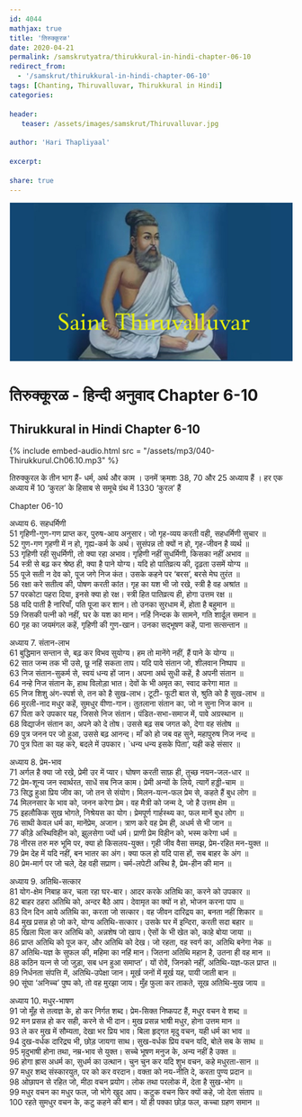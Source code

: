 ```yaml
---    
id: 4044    
mathjax: true    
title: 'तिरुक्कूरळ'    
date: 2020-04-21    
permalink: /samskrutyatra/thirukkural-in-hindi-chapter-06-10
redirect_from: 
  - '/samskrut/thirukkural-in-hindi-chapter-06-10'
tags: [Chanting, Thiruvalluvar, Thirukkural in Hindi]    
categories:    
    
header:    
   teaser: /assets/images/samskrut/Thiruvalluvar.jpg    
    
author: 'Hari Thapliyaal'    
    
excerpt:    
    
share: true    
---    
```

    
![](/assets/images/samskrut/Thiruvalluvar.jpg)    
    
# तिरुक्कूरळ - हिन्दी अनुवाद Chapter 6-10  
## Thirukkural in Hindi Chapter 6-10        
    
{% include embed-audio.html src = "/assets/mp3/040-Thirukkurul.Ch06.10.mp3" %}     
    
    
तिरुक्कुरल के तीन भाग हैं- धर्म, अर्थ और काम । उनमें क्र्मशः 38, 70 और 25 अध्याय हैं । हर एक अध्याय में 10 ‘कुरल’ के हिसाब से समूचे ग्रंथ में 1330 ‘कुरल’ हैं    
    
Chapter 06-10    
    
अध्याय 6. सहधर्मिणी    
51 गृहिणी-गुण-गण प्राप्त कर, पुरुष-आय अनुसार। जो गृह-व्यय करती वही, सहधर्मिणी सुचार ॥    
52 गुण-गण गृहणी में न हो, गृह्य-कर्म के अर्थ। सुसंपन्न तो क्यों न हो, गृह-जीवन है व्यर्थ ॥    
53 गृहिणी रही सुधर्मिणी, तो क्या रहा अभाव। गृहिणी नहीं सुधर्मिणी, किसका नहीं अभाव ॥    
54 स्त्री से बढ़ कर श्रेष्ठ ही, क्या है पाने योग्य। यदि हो पातिव्रत्य की, दृढ़ता उसमें योग्य ॥    
55 पूजे सती न देव को, पूज जगे निज कंत। उसके कहने पर ‘बरस’, बरसे मेघ तुरंत ॥    
56 रक्षा करे सतीत्व की, पोषण करती कांत। गृह का यश भी जो रखे, स्त्री है वह अश्रांत ॥    
57 परकोटा पहरा दिया, इनसे क्या हो रक्ष। स्त्री हित पातिव्रत्य ही, होगा उत्तम रक्ष ॥    
58 यदि पाती है नारियाँ, पति पूजा कर शान। तो उनका सुरधाम में, होता है बहुमान ॥    
59 जिसकी पत्नी को नहीं, घर के यश का मान। नहिं निन्दक के सामने, गति शार्दूल समान ॥    
60 गृह का जयमंगल कहें, गृहिणी की गुण-खान। उनका सद्भूषण कहें, पाना सत्सन्तान ॥    
    
अध्याय 7. संतान-लाभ    
61 बुद्धिमान सन्तान से, बढ़ कर विभव सुयोग्य। हम तो मानेंगे नहीं, हैं पाने के योग्य ॥    
62 सात जन्म तक भी उसे, छू नहिं सकता ताप। यदि पावे संतान जो, शीलवान निष्पाप ॥    
63 निज संतान-सुकर्म से, स्वयं धन्य हों जान। अपना अर्थ सुधी कहें, है अपनी संतान ॥    
64 नन्हे निज संतान के, हाथ विलोड़ा भात। देवों के भी अमृत का, स्वाद करेगा मात ॥    
65 निज शिशु अंग-स्पर्श से, तन को है सुख-लाभ। टूटी- फूटी बात से, श्रुति को है सुख-लाभ ॥    
66 मुरली-नाद मधुर कहें, सुमधुर वीणा-गान। तुतलाना संतान का, जो न सुना निज कान ॥    
67 पिता करे उपकार यह, जिससे निज संतान। पंडित-सभा-समाज में, पावे अग्रस्थान ॥    
68 विद्यार्जन संतान का, अपने को दे तोष। उससे बढ़ सब जगत को, देगा वह संतोष ॥    
69 पुत्र जनन पर जो हुआ, उससे बढ़ आनन्द। माँ को हो जब वह सुने, महापुरुष निज नन्द ॥    
70 पुत्र पिता का यह करे, बदले में उपकार। `धन्य धन्य इसके पिता’, यही कहे संसार ॥    
    
अध्याय 8. प्रेम-भाव    
71 अर्गल है क्या जो रखे, प्रेमी उर में प्यार। घोषण करती साफ़ ही, तुच्छ नयन-जल-धार ॥    
72 प्रेम-शून्य जन स्वार्थरत, साधें सब निज काम। प्रेमी अन्यों के लिये, त्यागें हड्डी-चाम ॥    
73 सिद्ध हुआ प्रिय जीव का, जो तन से संयोग। मिलन-यत्न-फल प्रेम से, कहते हैं बुध लोग ॥    
74 मिलनसार के भाव को, जनन करेगा प्रेम। वह मैत्री को जन्म दे, जो है उत्तम क्षेम ॥    
75 इहलौकिक सुख भोगते, निश्रेयस का योग। प्रेमपूर्ण गार्हस्थ्य का, फल मानें बुध लोग ॥    
76 साथी केवल धर्म का, मानेंप्रेम, अजान। त्राण करे वह प्रेम ही, अधर्म से भी जान ॥    
77 कीड़े अस्थिविहीन को, झुलसेगा ज्यों धर्म। प्राणी प्रेम विहीन को, भस्म करेगा धर्म ॥    
78 नीरस तरु मरु भूमि पर, क्या हो किसलय-युक्त। गृही जीव वैसा समझ, प्रेम-रहित मन-युक्त ॥    
79 प्रेम देह में यदि नहीं, बन भातर का अंग। क्या फल हो यदि पास हों, सब बाहर के अंग ॥    
80 प्रेम-मार्ग पर जो चले, देह वही सप्राण। चर्म-लपेटी अस्थि है, प्रेम-हीन की मान ॥    
    
अध्याय 9. अतिथि-सत्कार    
81 योग-क्षेम निबाह कर, चला रहा घर-बार। आदर करके अतिथि का, करने को उपकार ॥    
82 बाहर ठहरा अतिथि को, अन्दर बैठे आप। देवामृत का क्यों न हो, भोजन करना पाप ॥    
83 दिन दिन आये अतिथि का, करता जो सत्कार। वह जीवन दारिद्रय का, बनता नहीं शिकार ॥    
84 मुख प्रसन्न हो जो करे, योग्य अतिथि-सत्कार। उसके घर में इन्दिरा, करती सदा बहार ॥    
85 खिला पिला कर अतिथि को, अन्नशेष जो खाय। ऐसों के भी खेत को, काहे बोया जाया ॥    
86 प्राप्त अतिथि को पूज कर, और अतिथि को देख। जो रहता, वह स्वर्ग का, अतिथि बनेगा नेक ॥    
87 अतिथि-यज्ञ के सुफल की, महिमा का नहिं मान। जितना अतिथि महान है, उतना ही वह मान ॥    
88 कठिन यत्न से जो जुड़ा, सब धन हुआ समाप्त’। यों रोवें, जिनको नहीं, अतिथि-यज्ञ-फल प्राप्त ॥    
89 निर्धनता संपत्ति में, अतिथि-उपेक्षा जान। मूर्ख जनों में मूर्ख यह, पायी जाती बान ॥    
90 सूंघा ‘अनिच्च’ पुष्प को, तो वह मुरझा जाय। मुँह फुला कर ताकते, सूख अतिथि-मुख जाय ॥    
    
अध्याय 10. मधुर-भाषण    
91 जो मूँह से तत्वज्ञ के, हो कर निर्गत शब्द। प्रेम-सिक्त निष्कपट हैं, मधुर वचन वे शब्द ॥    
92 मन प्रसन्न हो कर सही, करने से भी दान। मुख प्रसन्न भाषी मधुर, होना उत्तम मान ॥    
93 ले कर मुख में सौम्यता, देखा भर प्रिय भाव। बिला हृद्‍गत मृदु वचन, यही धर्म का भाव ॥    
94 दुख-वर्धक दारिद्र्य भी, छोड़ जायगा साथ। सुख-वर्धक प्रिय वचन यदि, बोले सब के साथ ॥    
95 मृदुभाषी होना तथा, नम्र-भाव से युक्त। सच्चे भूषण मनुज के, अन्य नहीं है उक्त ॥    
96 होगा ह्रास अधर्म का, सुधर्म का उत्थान। चुन चुन कर यदि शुभ वचन, कहे मधुरता-सान ॥    
97 मधुर शब्द संस्कारयुत, पर को कर वरदान। वक्ता को नय-नीति दे, करता पुण्य प्रदान ॥    
98 ओछापन से रहित जो, मीठा वचन प्रयोग। लोक तथा परलोक में, देता है सुख-भोग ॥    
99 मधुर वचन का मधुर फल, जो भोगे खुद आप। कटुक वचन फिर क्यों कहे, जो देता संताप ॥    
100 रहते सुमधुर वचन के, कटु कहने की बान। यों ही पक्का छोड़ फल, कच्चा ग्रहण समान ॥    
    
